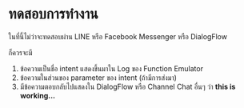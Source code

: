 
# ทดสอบการทำงาน

ในที่นี้ไม่ว่าจะทดสอบผ่าน LINE หรือ Facebook Messenger หรือ DialogFlow 

ก็ควรจะมี

1. ข้อความเป็นชื่อ intent แสดงขึ้นมาใน Log ของ Function Emulator
2. ข้อความในส่วนของ parameter ของ intent (ถ้ามีการส่งมา)
3. มีข้อความตอบกลับไปแสดงใน DialogFlow หรือ Channel Chat อื่นๆ ว่า **this is working...**